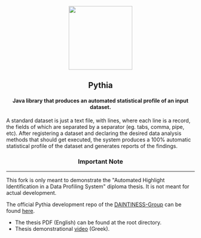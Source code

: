 <p align="center"> 
    <img height=170 src="https://cdn.discordapp.com/attachments/326432556037832704/936299117766926406/logo3.png"/> 
</p>

## <div align="center">Pythia</div>

#### <div align="center">Java library that produces an automated statistical profile of an input dataset.</div>

A standard dataset is just a text file, with lines, where each line is a record, the fields of which are separated by a
separator (eg. tabs, comma, pipe, etc). After registering a dataset and declaring the desired data analysis methods that should get executed, the system produces a 100% automatic statistical profile of the dataset and generates reports of the findings.

### <div align="center">Important Note</div>

---

This fork is only meant to demonstrate the "Automated Highlight Identification in a Data Profiling System" diploma thesis. It is not meant for actual development. 

The official Pythia development repo of the [DAINTINESS-Group](https://github.com/DAINTINESS-Group) can be found [here](https://github.com/DAINTINESS-Group/Pythia).

- The thesis PDF (English) can be found at the root directory.
- Thesis demonstrational [video](https://youtu.be/8-CETy9UU5o?si=NR2SFi8KVeOk01pb) (Greek).
